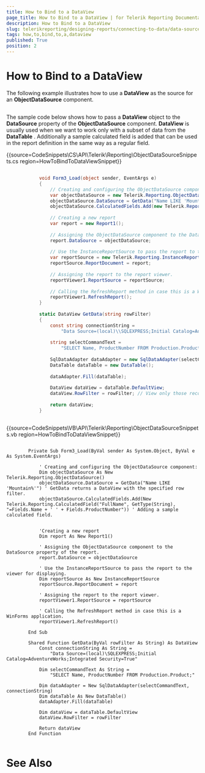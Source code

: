 ```yaml
---
title: How to Bind to a DataView
page_title: How to Bind to a DataView | for Telerik Reporting Documentation
description: How to Bind to a DataView
slug: telerikreporting/designing-reports/connecting-to-data/data-source-components/objectdatasource-component/how-to/how-to-bind-to-a-dataview
tags: how,to,bind,to,a,dataview
published: True
position: 2
---
```


# How to Bind to a DataView



The following example illustrates how to use a __DataView__  as the source       for an __ObjectDataSource__  component.

## 

The sample code below shows how to pass a __DataView__       object to the __DataSource__       property of the __ObjectDataSource__  component. __DataView__  is usually used when we       want to work only with a subset of data from the __DataTable__ . Additionally a       sample calculated field is added that can be used in the report definition in       the same way as a regular field.      

{{source=CodeSnippets\CS\API\Telerik\Reporting\ObjectDataSourceSnippets.cs region=HowToBindToDataViewSnippet}}
````C#
	
	        void Form3_Load(object sender, EventArgs e)
	        {
	            // Creating and configuring the ObjectDataSource component:
	            var objectDataSource = new Telerik.Reporting.ObjectDataSource();
	            objectDataSource.DataSource = GetData("Name LIKE 'Mountain%'"); // GetData returns a DataView with the specified row filter.
	            objectDataSource.CalculatedFields.Add(new Telerik.Reporting.CalculatedField("FullName", typeof(string), "=Fields.Name + ' ' + Fields.ProductNumber")); // Adding a sample calculated field.
	
	            // Creating a new report
	            var report = new Report1();
	
	            // Assigning the ObjectDataSource component to the DataSource property of the report.
	            report.DataSource = objectDataSource;
	
	            // Use the InstanceReportSource to pass the report to the viewer for displaying
	            var reportSource = new Telerik.Reporting.InstanceReportSource();
	            reportSource.ReportDocument = report;
	
	            // Assigning the report to the report viewer.
	            reportViewer1.ReportSource = reportSource;
	
	            // Calling the RefreshReport method in case this is a WinForms application.
	            reportViewer1.RefreshReport();
	        }
	
	        static DataView GetData(string rowFilter)
	        {
	            const string connectionString =
	                "Data Source=(local)\\SQLEXPRESS;Initial Catalog=AdventureWorks;Integrated Security=True";
	
	            string selectCommandText =
	                "SELECT Name, ProductNumber FROM Production.Product;";
	
	            SqlDataAdapter dataAdapter = new SqlDataAdapter(selectCommandText, connectionString);
	            DataTable dataTable = new DataTable();
	
	            dataAdapter.Fill(dataTable);
	
	            DataView dataView = dataTable.DefaultView;
	            dataView.RowFilter = rowFilter; // View only those records that match a certain criteria.
	
	            return dataView;
	        }
	
````
{{source=CodeSnippets\VB\API\Telerik\Reporting\ObjectDataSourceSnippets.vb region=HowToBindToDataViewSnippet}}
````VB
	
	    Private Sub Form3_Load(ByVal sender As System.Object, ByVal e As System.EventArgs)
	
	        ' Creating and configuring the ObjectDataSource component:
	        Dim objectDataSource As New Telerik.Reporting.ObjectDataSource()
	        objectDataSource.DataSource = GetData("Name LIKE 'Mountain%'") ' GetData returns a DataView with the specified row filter.
	        objectDataSource.CalculatedFields.Add(New Telerik.Reporting.CalculatedField("FullName", GetType(String), "=Fields.Name + ' ' + Fields.ProductNumber")) ' Adding a sample calculated field.
	
	
	        'Creating a new report
	        Dim report As New Report1()
	
	        ' Assigning the ObjectDataSource component to the DataSource property of the report.
	        report.DataSource = objectDataSource
	
	        ' Use the InstanceReportSource to pass the report to the viewer for displaying.
	        Dim reportSource As New InstanceReportSource
	        reportSource.ReportDocument = report
	
	        ' Assigning the report to the report viewer.
	        reportViewer1.ReportSource = reportSource
	
	        ' Calling the RefreshReport method in case this is a WinForms application.
	        reportViewer1.RefreshReport()
	
	    End Sub
	
	    Shared Function GetData(ByVal rowFilter As String) As DataView
	        Const connectionString As String =
	            "Data Source=(local)\SQLEXPRESS;Initial Catalog=AdventureWorks;Integrated Security=True"
	
	        Dim selectCommandText As String =
	            "SELECT Name, ProductNumber FROM Production.Product;"
	
	        Dim dataAdapter = New SqlDataAdapter(selectCommandText, connectionString)
	        Dim dataTable As New DataTable()
	        dataAdapter.Fill(dataTable)
	
	        Dim dataView = dataTable.DefaultView
	        dataView.RowFilter = rowFilter
	
	        Return dataView
	    End Function
	
````



# See Also


